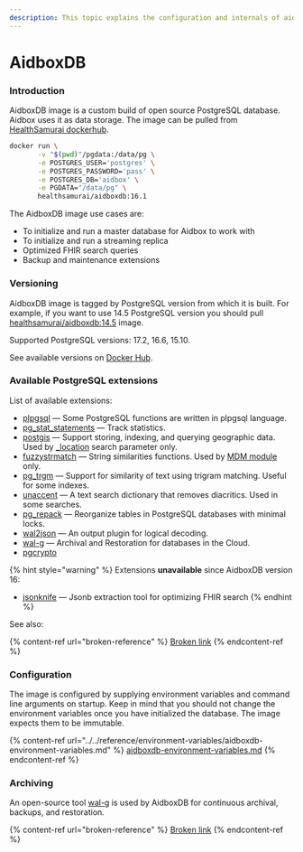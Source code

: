 ```yaml
---
description: This topic explains the configuration and internals of aidboxdb image
---
```


# AidboxDB

### Introduction

AidboxDB image is a custom build of open source PostgreSQL database. Aidbox uses it as data storage. The image can be pulled from [HealthSamurai dockerhub](https://hub.docker.com/r/healthsamurai/aidboxdb/tags?page=1\&ordering=last_updated).

```bash
docker run \
       -v "$(pwd)"/pgdata:/data/pg \
       -e POSTGRES_USER='postgres' \
       -e POSTGRES_PASSWORD='pass' \
       -e POSTGRES_DB='aidbox' \
       -e PGDATA="/data/pg" \
       healthsamurai/aidboxdb:16.1
```

The AidboxDB image use cases are:

* To initialize and run a master database for Aidbox to work with
* To initialize and run a streaming replica
* Optimized FHIR search queries
* Backup and maintenance extensions

### Versioning

AidboxDB image is tagged by PostgreSQL version from which it is built. For example, if you want to use 14.5 PostgreSQL version you should pull [healthsamurai/aidboxdb:14.5](https://hub.docker.com/layers/healthsamurai/aidboxdb/14.5/images/sha256-24accc760960f6abed0f9b2d2382712e5b98aa382403887e24408f0f0fdcf58d?context=repo) image.

Supported PostgreSQL versions: 17.2, 16.6, 15.10.

See available versions on [Docker Hub](https://hub.docker.com/r/healthsamurai/aidboxdb/tags).

### Available PostgreSQL extensions

List of available extensions:

* [plpgsql](https://www.postgresql.org/docs/17/plpgsql.html) — Some PostgreSQL functions are written in plpgsql language.
* [pg\_stat\_statements](https://www.postgresql.org/docs/current/pgstatstatements.html) — Track statistics.
* [postgis](https://github.com/postgis/postgis) — Support storing, indexing, and querying geographic data. Used by [\_location](broken-reference) search parameter only.
* [fuzzystrmatch](https://www.postgresql.org/docs/current/fuzzystrmatch.html) — String similarities functions. Used by [MDM module](../../modules/other-modules/mdm/) only.
* [pg\_trgm](https://www.postgresql.org/docs/current/pgtrgm.html) — Support for similarity of text using trigram matching. Useful for some indexes.
* [unaccent](https://www.postgresql.org/docs/current/unaccent.html) — A text search dictionary that removes diacritics. Used in some searches.
* [pg\_repack](https://github.com/reorg/pg_repack) — Reorganize tables in PostgreSQL databases with minimal locks.
* [wal2json](https://github.com/eulerto/wal2json) — An output plugin for logical decoding.&#x20;
* [wal-g](https://github.com/wal-g/wal-g) — Archival and Restoration for databases in the Cloud.
* [pgcrypto](https://www.postgresql.org/docs/current/pgcrypto.html)

{% hint style="warning" %}
Extensions **unavailable** since AidboxDB version 16:

* [jsonknife](https://github.com/niquola/jsonknife) — Jsonb extraction tool for optimizing FHIR search
{% endhint %}

See also:

{% content-ref url="broken-reference" %}
[Broken link](broken-reference)
{% endcontent-ref %}

### Configuration

The image is configured by supplying environment variables and command line arguments on startup. Keep in mind that you should not change the environment variables once you have initialized the database. The image expects them to be immutable.

{% content-ref url="../../reference/environment-variables/aidboxdb-environment-variables.md" %}
[aidboxdb-environment-variables.md](../../reference/environment-variables/aidboxdb-environment-variables.md)
{% endcontent-ref %}

### Archiving

An open-source tool [wal-g](https://github.com/wal-g/wal-g) is used by AidboxDB for continuous archival, backups, and restoration.

{% content-ref url="broken-reference" %}
[Broken link](broken-reference)
{% endcontent-ref %}
